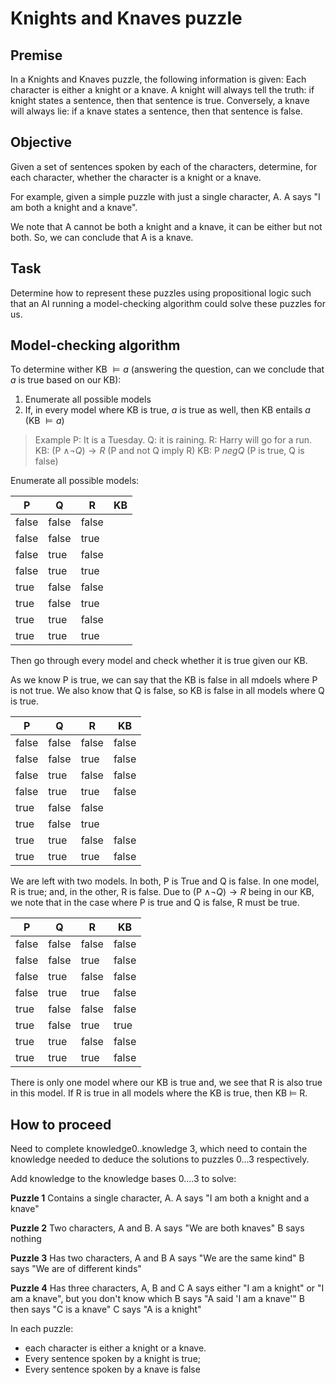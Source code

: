 # Knights and Knaves puzzle

## Premise

In a Knights and Knaves puzzle, the following information is given: Each character is either a knight or a knave. A knight will always tell the truth: if knight states a sentence, then that sentence is true. Conversely, a knave will always lie: if a knave states a sentence, then that sentence is false.

## Objective

Given a set of sentences spoken by each of the characters, determine, for each character, whether the character is a knight or a knave.

For example, given a simple puzzle with just a single character, A. A says "I am both a knight and a knave".

We note that A cannot be both a knight and a knave, it can be either but not both. So, we can conclude that A is a knave.

## Task

Determine how to represent these puzzles using propositional logic such that an AI running a model-checking algorithm could solve these puzzles for us.

## Model-checking algorithm

To determine wither KB $\models a$ (answering the question, can we conclude that $a$ is true based on our KB):
1. Enumerate all possible models
2. If, in every model where KB is true, $a$ is true as well, then KB entails $a$ (KB $\models a$)

> Example
P: It is a Tuesday. Q: it is raining. R: Harry will go for a run.
KB: (P $\land \neg Q) \to R$ (P and not Q imply R)
KB: P $neg Q$ (P is true, Q is false)

Enumerate all possible models:

|P|Q|R|KB|
|-----|-----|-----|-----|
|false|false|false||
|false|false|true||
|false|true|false||
|false|true|true||
|true|false|false||
|true|false|true||
|true|true|false||
|true|true|true||

Then go through every model and check whether it is true given our KB.

As we know P is true, we can say that the KB is false in all mdoels where P is not true. We also know that Q is false, so KB is false in all models where Q is true.

|P|Q|R|KB|
|-----|-----|-----|-----|
|false|false|false|false|
|false|false|true|false|
|false|true|false|false|
|false|true|true|false|
|true|false|false||
|true|false|true||
|true|true|false|false|
|true|true|true|false|

We are left with two models. In both, P is True and Q is false. In one model, R is true; and, in the other, R is false. Due to (P $\land \neg Q) \to R$ being in our KB, we note that in the case where P is true and Q is false, R must be true.

|P|Q|R|KB|
|-----|-----|-----|-----|
|false|false|false|false|
|false|false|true|false|
|false|true|false|false|
|false|true|true|false|
|true|false|false|false|
|true|false|true|true|
|true|true|false|false|
|true|true|true|false|

There is only one model where our KB is true and, we see that R is also true in this model. If R is true in all models where the KB is true, then KB $\models$ R.

## How to proceed
Need to complete knowledge0..knowledge 3, which need to contain the knowledge needed to deduce the solutions to puzzles 0...3 respectively.

Add knowledge to the knowledge bases 0....3 to solve:

**Puzzle 1**
Contains a single character, A. A says "I am both a knight and a knave"

**Puzzle 2**
Two characters, A and B.
A says "We are both knaves"
B says nothing

**Puzzle 3**
Has two characters, A and B
A says "We are the same kind"
B says "We are of different kinds"

**Puzzle 4**
Has three characters, A, B and C
A says either "I am a knight" or "I am a knave", but you don't know which
B says "A said 'I am a knave'"
B then says "C is a knave"
C says "A is a knight"

In each puzzle:
- each character is either a knight or a knave. 
- Every sentence spoken by a knight is true;
- Every sentence spoken by a knave is false


